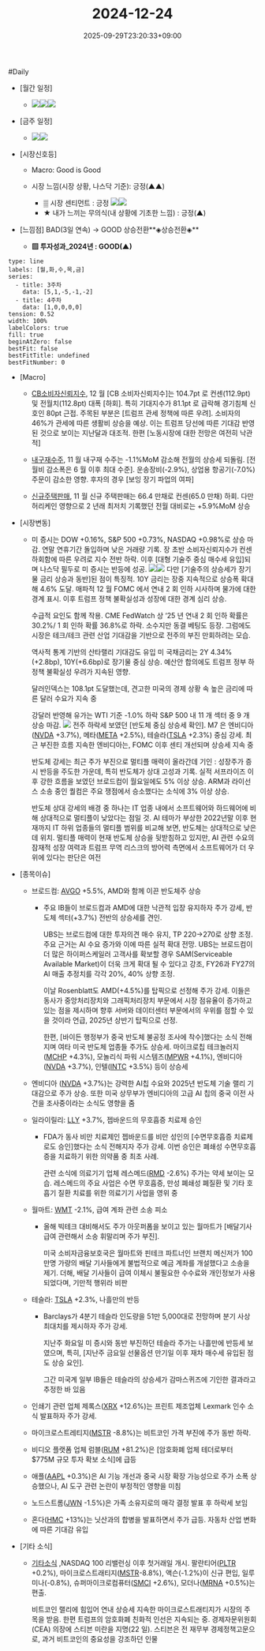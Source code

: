 ﻿---
title: "2024-12-24"
date: 2025-09-29T23:20:33+09:00
lastmod: 2025-10-02T20:04:43+09:00
type: docs
sidebar:
  open: true
weight: 17
---
<div style="display:none">
  <meta property="article:published_time" content="2025-09-29T14:20:33Z" />
  <meta property="article:modified_time" content="2025-10-02T11:04:43Z" />
</div>
#Daily 

- [월간 일정]
	- ![](Pasted%20image%2020241209153827.png)![](Pasted%20image%2020241220145223.png)![](Pasted%20image%2020241126145732.png)

- [금주 일정]
	- ![](Pasted%20image%2020241220145140.png)![](Pasted%20image%2020241206222154.png)

- [시장신호등]
	- Macro: Good is Good
	  
	- 시장 느낌(시장 상황, 나스닥 기준): 긍정(▲▲)
	  
		- ▒ 시장 센티먼트 : 긍정
		  ![](Pasted%20image%2020241224145627.png)![](Pasted%20image%2020241224145612.png)
		- ★ 내가 느끼는 무의식(내 상황에 기초한 느낌) : 긍정(▲)

- [느낌점]   BAD(3일 연속) → GOOD 상승전환**◈상승전환◈**
	- **▨ 투자성과_2024년 :  GOOD(▲)**

```chart
type: line
labels: [월,화,수,목,금]
series:
  - title: 3주차
    data: [5,1,-5,-1,-2]
  - title: 4주차
    data: [1,0,0,0,0]
tension: 0.52
width: 100%
labelColors: true
fill: true
beginAtZero: false
bestFit: false
bestFitTitle: undefined
bestFitNumber: 0
```

- [Macro]
	- [CB소비자신뢰지수](/industry-study/cb소비자신뢰지수/),  12 월 [CB 소비자신뢰지수]는 104.7pt 로 컨센(112.9pt) 및 전월치(112.8pt) 대폭 [하회]. 특히 기대지수가 81.1pt 로 급락해 경기침체 신호인 80pt 근접. 주목된 부분은 [트럼프 관세 정책에 따른 우려]. 소비자의 46%가 관세에 따른 생활비 상승을 예상. 이는 트럼프 당선에 따른 기대감 반영된 것으로 보이는 지난달과 대조적. 한편 [노동시장에 대한 전망은 여전히 낙관적]
	  
	- [내구재수주](/industry-study/내구재수주/), 11 월 내구재 수주는 -1.1%MoM 감소해 전월의 상승세 되돌림. [전월비 감소폭은 6 월 이후 최대 수준]. 운송장비(-2.9%), 상업용 항공기(-7.0%) 주문이 감소한 영향. 후자의 경우 [보잉 장기 파업의 여파]
	  
	- [신규주택판매](/industry-study/신규주택판매/), 11 월 신규 주택판매는 66.4 만채로 컨센(65.0 만채) 하회. 다만 허리케인 영향으로 2 년래 최저치 기록했던 전월 대비로는 +5.9%MoM 상승

- [시장변동]
	- 미 증시는 DOW +0.16%, S&P 500 +0.73%, NASDAQ +0.98%로 상승 마감. 연말 연휴기간 돌입하며 낮은 거래량 기록. 장 초반 소비자신뢰지수가 컨센 하회함에 따른 우려로 지수 전반 하락. 이후 [대형 기술주 중심 매수세 유입]되며 나스닥 필두로 미 증시는 반등에 성공.
	  ![](Pasted%20image%2020241224150017.png)![](Pasted%20image%2020241224150000.png)
	  다만 [기술주의 상승세가 장기물 금리 상승과 동반]된 점이 특징적. 10Y 금리는 장중 지속적으로 상승폭 확대해 4.6% 도달. 매파적 12 월 FOMC 에서 연내 2 회 인하 시사하며 물가에 대한 경계 표시. 이후 트럼프 정책 불확실성과 성장에 대한 경계 심리 상승. 
	  
	  수급적 요인도 함께 작용. CME FedWatch 상 ‘25 년 연내 2 회 인하 확률은 30.2%/ 1 회 인하 확률 36.8%로 하락. 소수지만 동결 베팅도 등장. 그럼에도 시장은 테크/테크 관련 산업 기대감을 기반으로 전주의 부진 만회하려는 모습. 
	  
	  역사적 통계 기반의 산타랠리 기대감도 유입 미 국채금리는 2Y 4.34%(+2.8bp), 10Y(+6.6bp)로 장기물 중심 상승. 예산안 합의에도 트럼프 정부 하 정책 불확실성 우려가 지속된 영향. 
	  
	  달러인덱스는 108.1pt 도달했는데, 견고한 미국의 경제 상황 속  높은 금리에 따른 달러 수요가 지속 중
	  
	  강달러 반영해 유가는 WTI 기준 -1.0% 하락 S&P 500 내 11 개 섹터 중 9 개 상승 마감. 
	  ![](Pasted%20image%2020241224115647.png)
	  전주 하락세 보였던 [반도체 중심 상승세 확인]. M7 은 엔비디아([NVDA](/company-analysis/nvda/) +3.7%), 메타([META](/company-analysis/meta/) +2.5%), 테슬라([TSLA](/company-analysis/tsla/) +2.3%) 중심 강세. 최근 부진한 흐름 지속한 엔비디아는, FOMC 이후 센티 개선되며 상승세 지속 중
	  
	  반도체 강세는 최근 주가 부진으로 멀티플 매력이 올라간데 기인 : 성장주가 증시 반등을 주도한 가운데, 특히 반도체가 상대 고성과 기록. 실적 서프라이즈 이후 강한 흐름을 보였던 브로드컴이 월요일에도 5% 이상 상승. ARM과 라이선스 소송 중인 퀄컴은 주요 쟁점에서 승소했다는 소식에 3% 이상 상승. 
	  
	  반도체 상대 강세의 배경 중 하나는 IT 업종 내에서 소프트웨어와 하드웨어에 비해 상대적으로 멀티플이 낮았다는 점일 것. AI 테마가 부상한 2022년말 이후 현재까지 IT 하위 업종들의 멀티플 범위를 비교해 보면, 반도체는 상대적으로 낮은 데 위치. 멀티플 매력이 현재 반도체 상승을 뒷받침하고 있지만, AI 관련 수요의 잠재적 성장 여력과 트럼프 무역 리스크의 방어력 측면에서 소프트웨어가 더 우위에 있다는 판단은 여전

- [종목이슈]
	- 브로드컴: [AVGO](/company-analysis/avgo/) +5.5%, AMD와 함께 이끈 반도체주 상승
		- 주요 IB들이 브로드컴과 AMD에 대한 낙관적 입장 유지하자 주가 강세, 반도체 섹터(+3.7%) 전반의 상승세를 견인. 
		  
		  UBS는 브로드컴에 대한 투자의견 매수 유지, TP $220→$270로 상향 조정. 주요 근거는 AI 수요 증가와 이에 따른 실적 확대 전망. UBS는 브로드컴이 더 많은 하이퍼스케일러 고객사를 확보할 경우 SAM(Serviceable Available Market)이 더욱 크게 확대 될 수 있다고 강조, FY26과 FY27의 AI 매출 추정치를 각각 20%, 40% 상향 조정. 
		  
		  이날 Rosenblatt도 AMD(+4.5%)를 탑픽으로 선정해 주가 강세. 이들은 동사가 중앙처리장치와 그래픽처리장치 부문에서 시장 점유율이 증가하고 있는 점을 제시하며 향후 서버와 데이터센터 부문에서의 우위를 점할 수 있을 것이라 언급, 2025년 상반기 탑픽으로 선정. 
		  
		  한편, [바이든 행정부가 중국 반도체 불공정 조사에 착수]했다는 소식 전해지며 여타 미국 반도체 업종들 주가도 상승세. 마이크로칩 테크놀러지([MCHP](/company-analysis/mchp/) +4.3%), 모놀리식 파워 시스템즈([MPWR](/company-analysis/mpwr/) +4.1%), 엔비디아([NVDA](/company-analysis/nvda/) +3.7%), 인텔([INTC](/company-analysis/intc/) +3.5%) 등이 상승세
		  
	- 엔비디아 ([NVDA](/company-analysis/nvda/) +3.7%)는 강력한 AI칩 수요와 2025년 반도체 기술 랠리 기대감으로 주가 상승. 또한 미국 상무부가 엔비디아의 고급 AI 칩의 중국 이전 사건을 조사중이라는 소식도 영향을 줌 
		  
	- 일라이릴리: [LLY](/company-analysis/lly/) +3.7%, 젭바운드의 무호흡증 치료제 승인
		- FDA가 동사 비만 치료제인 젭바운드를 비만 성인의 [수면무호흡증 치료제로도 승인]했다는 소식 전해지자 주가 강세. 이번 승인은 폐쇄성 수면무호흡증을 치료하기 위한 의약품 중 최초 사례. 
		  
		  관련 소식에 의료기기 업체 레스메드([RMD](/company-analysis/rmd/) -2.6%) 주가는 약세 보이는 모습. 레스메드의 주요 사업은 수면 무호흡증, 만성 폐쇄성 폐질환 및 기타 호흡기 질환 치료를 위한 의료기기 사업을 영위 중
		  
	- 월마트: [WMT](/company-analysis/wmt/) -2.1%, 급여 계좌 관련 소송 피소
		- 올해 빅테크 대비해서도 주가 아웃퍼폼을 보이고 있는 월마트가 [배달기사 급여 관련해서 소송 휘말리며 주가 부진]. 
		  
		  미국 소비자금융보호국은 월마트와 핀테크 파트너인 브랜치 메신저가 100만명 가량의 배달 기사들에게 불법적으로 예금 계좌를 개설했다고 소송을 제기. 더해, 배달 기사들이 급여 이체시 불필요한 수수료와 개인정보가 사용되었다며, 기만적 행위라 비판
		  
	- 테슬라: [TSLA](/company-analysis/tsla/) +2.3%, 나흘만의 반등
		- Barclays가 4분기 테슬라 인도량을 51만 5,000대로 전망하며 분기 사상 최대치를 제시하자 주가 강세. 
		  
		  지난주 화요일 미 증시와 동반 부진하던 테슬라 주가는 나흘만에 반등세 보였으며, 특히, [지난주 금요일 선물옵션 만기일 이후 재차 매수세 유입된 점도 상승 요인]. 
		  
		  그간 미국계 일부 IB들은 테슬라의 상승세가 감마스퀴즈에 기인한 결과라고 추정한 바 있음
		  
	- 인쇄기 관련 업체 제록스([XRX](/company-analysis/xrx/) +12.6%)는 프린트 제조업체 Lexmark 인수 소식 발표하자 주가 강세.
	  
	- 마이크로스트레티지([MSTR](/company-analysis/mstr/) -8.8%)는 비트코인 가격 부진에 주가 동반 하락.
	  
	- 비디오 플랫폼 업체 럼블([RUM](/company-analysis/rum/) +81.2%)은 [암호화폐 업체 테더로부터 $775M 규모 투자 확보 소식]에 급등
	  
	- 애플([AAPL](/company-analysis/aapl/) +0.3%)은 AI 기능 개선과 중국 시장 확장 가능성으로 주가 소폭 상승했으나, AI 도구 관련 논란이 부정적인 영향을 미침
	  
	- 노드스트롬([JWN](/company-analysis/jwn/) -1.5%)은 가족 소유지로의 매각 결정 발표 후 하락세 보임
	  
	- 혼다([HMC](/company-analysis/hmc/) +13%)는 닛산과의 합병을 발표하면서 주가 급등. 자동차 산업 변화에 따른 기대감 유입

- [기타 소식]
	- [기타소식](/industry-study/기타소식/) ,NASDAQ 100 리밸런싱 이후 첫거래일 개시. 팔란티어([PLTR](/company-analysis/pltr/) +0.2%), 마이크로스트래티지([MSTR](/company-analysis/mstr/)-8.8%), 액슨(-1.2%)이 신규 편입, 일루미나(-0.8%), 슈퍼마이크로컴퓨터([SMCI](/company-analysis/smci/) +2.6%), 모더나([MRNA](/company-analysis/mrna/) +0.5%)는 편출. 
	  
	  비트코인 랠리에 힘입어 연내 상승세 지속한 마이크로스트래티지가 시장의 주목을 받음. 한편 트럼프의 암호화폐 친화적 인선은 지속되는 중. 경제자문위원회(CEA) 의장에 스티븐 미란을 지명(22 일). 스티븐은 전 재무부 경제정책고문으로, 과거 비트코인의 중요성을 강조하던 인물
